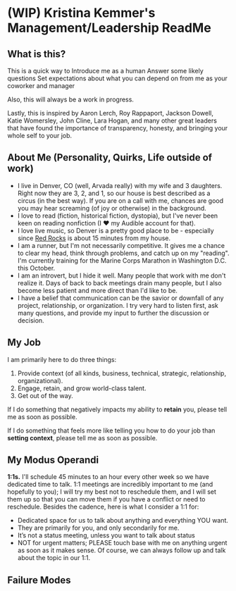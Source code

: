 # (WIP) Kristina Kemmer's Management/Leadership ReadMe

## What is this?
This is a quick way to
     Introduce me as a human
     Answer some likely questions
     Set expectations about what you can depend on from me as your coworker and manager

Also, this will always be a work in progress.

Lastly, this is inspired by Aaron Lerch, Roy Rappaport, Jackson Dowell, Katie Womersley, John Cline, Lara Hogan, and many other great leaders that have found the importance of transparency, honesty, and bringing your whole self to your job.

## About Me (Personality, Quirks, Life outside of work)
* I live in Denver, CO (well, Arvada really) with my wife and 3 daughters. Right now they are 3, 2, and 1, so our house is best described as a circus (in the best way). If you are on a call with me, chances are good you may hear screaming (of joy or otherwise) in the background.
* I love to read (fiction, historical fiction, dystopia), but I've never been keen on reading nonfiction (I :heart: my Audible account for that).
* I love live music, so Denver is a pretty good place to be - especially since [Red Rocks](https://www.redrocksonline.com/concerts-events) is about 15 minutes from my house.
* I am a runner, but I'm not necessarily competitive. It gives me a chance to clear my head, think through problems, and catch up on my "reading". I'm currently training for the Marine Corps Marathon in Washington D.C. this October.
* I am an introvert, but I hide it well. Many people that work with me don't realize it. Days of back to back meetings drain many people, but I also become less patient and more direct than I'd like to be.
* I have a belief that communication can be the savior or downfall of any project, relationship, or organization. I try very hard to listen first, ask many questions, and provide my input to further the discussion or decision.

## My Job
I am primarily here to do three things:
1. Provide context (of all kinds, business, technical, strategic, relationship, organizational).
2. Engage, retain, and grow world-class talent.
3. Get out of the way.

If I do something that negatively impacts my ability to **retain** you, please tell me as soon as possible.

If I do something that feels more like telling you how to do your job than **setting context**, please tell me as soon as possible.


## My Modus Operandi

**1:1s.** I'll schedule 45 minutes to an hour every other week so we have dedicated time to talk. 1:1 meetings are incredibly important to me (and hopefully to you); I will try my best not to reschedule them, and I will set them up so that you can move them if you have a conflict or need to reschedule. Besides the cadence, here is what I consider a 1:1 for:

* Dedicated space for us to talk about anything and everything YOU want.
* They are primarily for you, and only secondarily for me.
* It’s not a status meeting, unless you want to talk about status
* NOT for urgent matters; PLEASE touch base with me on anything urgent as soon as it makes sense. Of course, we can always follow up and talk about the topic in our 1:1.


## Failure Modes
